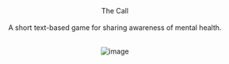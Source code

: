<center>The Call
<br><br>
A short text-based game for sharing awareness of mental health.
<br><br>

![image](https://github.com/jake13sa/TheCall/assets/59965295/4823b413-5997-430a-a220-44b418f58d03)
